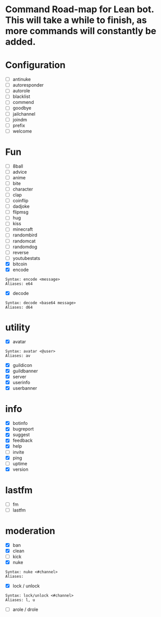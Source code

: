 # Command Road-map for Lean bot. This will take a while to finish, as more commands will constantly be added.

# Configuration
- [ ] antinuke
- [ ] autoresponder
- [ ] autorole
- [ ] blacklist
- [ ] commend
- [ ] goodbye
- [ ] jailchannel
- [ ] joindm
- [ ] prefix
- [ ] welcome

# Fun
- [ ] 8ball
- [ ] advice
- [ ] anime
- [ ] bite
- [ ] character
- [ ] clap
- [ ] coinflip
- [ ] dadjoke
- [ ] flipmsg
- [ ] hug
- [ ] kiss
- [ ] minecraft
- [ ] randombird
- [ ] randomcat
- [ ] randomdog
- [ ] reverse
- [ ] youtubestats
- [x] bitcoin
- [x] encode
```
Syntax: encode <message>
Aliases: e64
```
- [x] decode
```
Syntax: decode <base64 message>
Aliases: d64
```

# utility
- [x] avatar
```
Syntax: avatar <@user>
Aliases: av
```
- [x] guildicon
- [x] guildbanner
- [x] server
- [x] userinfo
- [x] userbanner

# info
- [x] botinfo
- [x] bugreport
- [x] suggest
- [x] feedback
- [x] help
- [ ] invite
- [x] ping
- [ ] uptime
- [x] version

# lastfm
- [ ] fm
- [ ] lastfm

# moderation
- [x] ban
- [x] clean
- [ ] kick
- [x] nuke
```
Syntax: nuke <#channel>
Aliases: 
```
- [x] lock / unlock
```
Syntax: lock/unlock <#channel>
Aliases: l, u
```
- [ ] arole / drole
